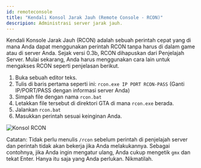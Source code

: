 ```yaml
---
id: remoteconsole
title: "Kendali Konsol Jarak Jauh (Remote Console - RCON)"
descripion: Administrasi server jarak jauh.
---
```


Kendali Konsole Jarak Jauh (RCON) adalah sebuah perintah cepat yang di mana Anda dapat menggunakan perintah RCON tanpa harus di dalam game atau di server Anda. Sejak versi 0.3b, RCON dihapuskan dari Penjelajah Server. Mulai sekarang, Anda harus menggunakan cara lain untuk mengakses RCON seperti penjelasan berikut.

1. Buka sebuah editor teks.
2. Tulis di baris pertama seperti ini: `rcon.exe IP PORT RCON-PASS` (Ganti IP/PORT/PASS dengan informasi server Anda)
3. Simpah file dengan nama `rcon.bat`
4. Letakkan file tersebut di direktori GTA di mana `rcon.exe` berada.
5. Jalankan `rcon.bat`
6. Masukkan perintah sesuai keinginan Anda.

![Konsol RCON](https://assets.open.mp/assets/images/server/rcon.jpg)

Catatan: Tidak perlu menulis `/rcon` sebelum perintah di penjelajah server dan perintah tidak akan bekerja jika Anda melakukannya. Sebagai contohnya, jika Anda ingin mengatur ulang, Anda cukup mengetik `gmx` dan tekat Enter. Hanya itu saja yang Anda perlukan. Nikmatilah.
